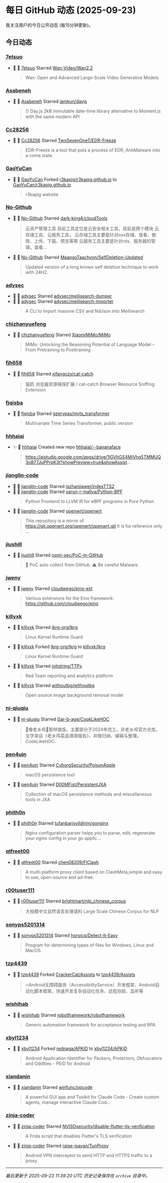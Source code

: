 # 每日 GitHub 动态 (2025-09-23)

我关注用户的今日公开动态 (每15分钟更新)。

## 今日动态

### [7etsuo](https://github.com/7etsuo)
- 🌟 👤 [7etsuo](https://github.com/7etsuo) Starred [Wan-Video/Wan2.2](https://github.com/Wan-Video/Wan2.2)
  > Wan: Open and Advanced Large-Scale Video Generative Models

### [Asabeneh](https://github.com/Asabeneh)
- 🌟 👤 [Asabeneh](https://github.com/Asabeneh) Starred [iamkun/dayjs](https://github.com/iamkun/dayjs)
  > ⏰ Day.js 2kB immutable date-time library alternative to Moment.js with the same modern API

### [Cc28256](https://github.com/Cc28256)
- 🌟 👤 [Cc28256](https://github.com/Cc28256) Starred [TwoSevenOneT/EDR-Freeze](https://github.com/TwoSevenOneT/EDR-Freeze)
  > EDR-Freeze is a tool that puts a process of EDR, AntiMalware into a coma state.

### [GaoYuCan](https://github.com/GaoYuCan)
- 🍴 👤 [GaoYuCan](https://github.com/GaoYuCan) Forked [r3kapig/r3kapig.github.io](https://github.com/r3kapig/r3kapig.github.io) to [GaoYuCan/r3kapig.github.io](https://github.com/GaoYuCan/r3kapig.github.io)
  > r3kapig website 

### [No-Github](https://github.com/No-Github)
- 🌟 👤 [No-Github](https://github.com/No-Github) Starred [dark-kingA/cloudTools](https://github.com/dark-kingA/cloudTools)
  > 云资产管理工具 目前工具定位是云安全相关工具，目前是两个模块 云存储工具、云服务工具， 云存储工具主要是针对oss存储、查看、删除、上传、下载、预览等等 云服务工具主要是针对rds、服务器的管理，查看...
- 🌟 👤 [No-Github](https://github.com/No-Github) Starred [MaangoTaachyon/SelfDeletion-Updated](https://github.com/MaangoTaachyon/SelfDeletion-Updated)
  > Updated version of a long known self deletion technique to work with 24H2. 

### [adysec](https://github.com/adysec)
- 🌟 👤 [adysec](https://github.com/adysec) Starred [adysec/meilisearch-dumper](https://github.com/adysec/meilisearch-dumper)
- 🌟 👤 [adysec](https://github.com/adysec) Starred [adysec/meilisearch-importer](https://github.com/adysec/meilisearch-importer)
  > A CLI to import massive CSV and NdJson into Meilisearch

### [chizhanyuefeng](https://github.com/chizhanyuefeng)
- 🌟 👤 [chizhanyuefeng](https://github.com/chizhanyuefeng) Starred [XiaomiMiMo/MiMo](https://github.com/XiaomiMiMo/MiMo)
  > MiMo: Unlocking the Reasoning Potential of Language Model – From Pretraining to Posttraining

### [fjh658](https://github.com/fjh658)
- 🌟 👤 [fjh658](https://github.com/fjh658) Starred [xifangczy/cat-catch](https://github.com/xifangczy/cat-catch)
  > 猫抓 浏览器资源嗅探扩展 / cat-catch Browser Resource Sniffing Extension

### [fjqisba](https://github.com/fjqisba)
- 🌟 👤 [fjqisba](https://github.com/fjqisba) Starred [gzerveas/mvts_transformer](https://github.com/gzerveas/mvts_transformer)
  > Multivariate Time Series Transformer, public version

### [hhhaiai](https://github.com/hhhaiai)
- ✨ 👤 [hhhaiai](https://github.com/hhhaiai) Created new repo [hhhaiai/--bananaface](https://github.com/hhhaiai/--bananaface)
  > https://aistudio.google.com/apps/drive/1lGVhGS4MiVhq5TMMUQ3oB77JuPPrpK3t?showPreview=true&showAssist...

### [jianglin-code](https://github.com/jianglin-code)
- 🌟 👤 [jianglin-code](https://github.com/jianglin-code) Starred [iszhanjiawei/indexTTS2](https://github.com/iszhanjiawei/indexTTS2)
- 🌟 👤 [jianglin-code](https://github.com/jianglin-code) Starred [varun-r-mallya/Python-BPF](https://github.com/varun-r-mallya/Python-BPF)
  > Python Frontend to LLVM IR for eBPF programs in Pure Python
- 🌟 👤 [jianglin-code](https://github.com/jianglin-code) Starred [openwrt/openwrt](https://github.com/openwrt/openwrt)
  > This repository is a mirror of https://git.openwrt.org/openwrt/openwrt.git It is for reference only ...

### [jiushill](https://github.com/jiushill)
- 🌟 👤 [jiushill](https://github.com/jiushill) Starred [nomi-sec/PoC-in-GitHub](https://github.com/nomi-sec/PoC-in-GitHub)
  > 📡 PoC auto collect from GitHub. ⚠️ Be careful Malware.

### [jweny](https://github.com/jweny)
- 🌟 👤 [jweny](https://github.com/jweny) Starred [cloudwego/eino-ext](https://github.com/cloudwego/eino-ext)
  > Various extensions for the Eino framework: https://github.com/cloudwego/eino

### [killvxk](https://github.com/killvxk)
- 🌟 👤 [killvxk](https://github.com/killvxk) Starred [lkrg-org/lkrg](https://github.com/lkrg-org/lkrg)
  > Linux Kernel Runtime Guard
- 🍴 👤 [killvxk](https://github.com/killvxk) Forked [lkrg-org/lkrg](https://github.com/lkrg-org/lkrg) to [killvxk/lkrg](https://github.com/killvxk/lkrg)
  > Linux Kernel Runtime Guard
- 🌟 👤 [killvxk](https://github.com/killvxk) Starred [initstring/TTPx](https://github.com/initstring/TTPx)
  > Red Team reporting and analytics platform
- 🌟 👤 [killvxk](https://github.com/killvxk) Starred [withoutbg/withoutbg](https://github.com/withoutbg/withoutbg)
  > Open source image background removal model

### [ni-qiuqiu](https://github.com/ni-qiuqiu)
- 🌟 👤 [ni-qiuqiu](https://github.com/ni-qiuqiu) Starred [Gar-b-age/CookLikeHOC](https://github.com/Gar-b-age/CookLikeHOC)
  > 🥢像老乡鸡🐔那样做饭。主要部分于2024年完工，非老乡鸡官方仓库。文字来自《老乡鸡菜品溯源报告》，并做归纳、编辑与整理。CookLikeHOC.

### [pen4uin](https://github.com/pen4uin)
- 🌟 👤 [pen4uin](https://github.com/pen4uin) Starred [CyborgSecurity/PoisonApple](https://github.com/CyborgSecurity/PoisonApple)
  > macOS persistence tool
- 🌟 👤 [pen4uin](https://github.com/pen4uin) Starred [D00MFist/PersistentJXA](https://github.com/D00MFist/PersistentJXA)
  > Collection of macOS persistence methods and miscellaneous tools in JXA

### [phith0n](https://github.com/phith0n)
- 🌟 👤 [phith0n](https://github.com/phith0n) Starred [tufanbarisyildirim/gonginx](https://github.com/tufanbarisyildirim/gonginx)
  >  Nginx configuration parser helps you to parse, edit, regenerate your nginx config in your go applic...

### [qtfreet00](https://github.com/qtfreet00)
- 🌟 👤 [qtfreet00](https://github.com/qtfreet00) Starred [chen08209/FlClash](https://github.com/chen08209/FlClash)
  > A multi-platform proxy client based on ClashMeta,simple and easy to use, open-source and ad-free.

### [r00tuser111](https://github.com/r00tuser111)
- 🌟 👤 [r00tuser111](https://github.com/r00tuser111) Starred [brightmart/nlp_chinese_corpus](https://github.com/brightmart/nlp_chinese_corpus)
  > 大规模中文自然语言处理语料  Large Scale Chinese Corpus for NLP

### [sonyps5201314](https://github.com/sonyps5201314)
- 🌟 👤 [sonyps5201314](https://github.com/sonyps5201314) Starred [horsicq/Detect-It-Easy](https://github.com/horsicq/Detect-It-Easy)
  > Program for determining types of files for Windows, Linux and MacOS.

### [tzp4439](https://github.com/tzp4439)
- 🍴 👤 [tzp4439](https://github.com/tzp4439) Forked [CrackerCat/Assists](https://github.com/CrackerCat/Assists) to [tzp4439/Assists](https://github.com/tzp4439/Assists)
  > 🔥Android无障碍服务（AccessibilityService）开发框架，Android自动化脚本框架，快速开发复杂自动化任务、远程协助、监听等

### [wishihab](https://github.com/wishihab)
- 🌟 👤 [wishihab](https://github.com/wishihab) Starred [robotframework/robotframework](https://github.com/robotframework/robotframework)
  > Generic automation framework for acceptance testing and RPA

### [xbyl1234](https://github.com/xbyl1234)
- 🍴 👤 [xbyl1234](https://github.com/xbyl1234) Forked [rednaga/APKiD](https://github.com/rednaga/APKiD) to [xbyl1234/APKiD](https://github.com/xbyl1234/APKiD)
  > Android Application Identifier for Packers, Protectors, Obfuscators and Oddities - PEiD for Android

### [xiandanin](https://github.com/xiandanin)
- 🌟 👤 [xiandanin](https://github.com/xiandanin) Starred [winfunc/opcode](https://github.com/winfunc/opcode)
  > A powerful GUI app and Toolkit for Claude Code - Create custom agents, manage interactive Claude Cod...

### [zinja-coder](https://github.com/zinja-coder)
- 🌟 👤 [zinja-coder](https://github.com/zinja-coder) Starred [NVISOsecurity/disable-flutter-tls-verification](https://github.com/NVISOsecurity/disable-flutter-tls-verification)
  > A Frida script that disables Flutter's TLS verification
- 🌟 👤 [zinja-coder](https://github.com/zinja-coder) Starred [raise-isayan/TunProxy](https://github.com/raise-isayan/TunProxy)
  > Android VPN interceptor to send HTTP and HTTPS traffic to a proxy


---
*最后更新于 2025-09-23 11:39:20 UTC*
*历史记录保存在 `archive` 目录中。*
